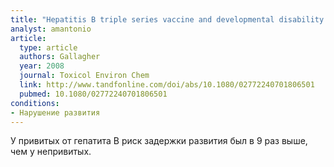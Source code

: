 ```yaml
---
title: "Hepatitis B triple series vaccine and developmental disability in US children aged 1-9 years"
analyst: amantonio
article:
  type: article
  authors: Gallagher
  year: 2008
  journal: Toxicol Environ Chem
  link: http://www.tandfonline.com/doi/abs/10.1080/02772240701806501
  pubmed: 10.1080/02772240701806501
conditions:
- Нарушение развития
---
```


У привитых от гепатита В риск задержки развития был в 9 раз выше, чем у непривитых.
